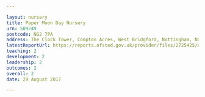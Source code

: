 ```yaml
---

layout: nursery
title: Paper Moon Day Nursery
urn: 509249
postcode: NG2 7PA
address: The Clock Tower, Compton Acres, West Bridgford, Nottingham, NG2 7PA
latestReportUrl: https://reports.ofsted.gov.uk/provider/files/2725425/urn/509249.pdf
teaching: 2
development: 2
leadership: 2
outcomes: 2
overall: 2
date: 29 August 2017

---
```


